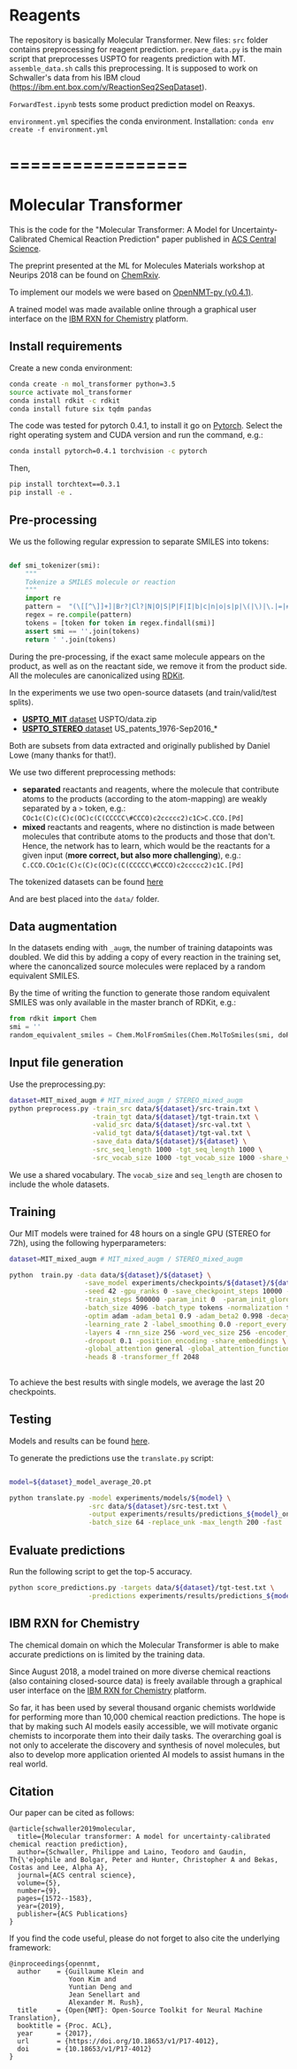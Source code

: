 # Reagents

The repository is basically Molecular Transformer. New files: `src` folder contains preprocessing for reagent prediction.
`prepare_data.py` is the main script that preprocesses USPTO for reagents prediction with MT.   
`assemble_data.sh` calls this preprocessing. It is supposed to work on Schwaller's data from his IBM cloud  
(https://ibm.ent.box.com/v/ReactionSeq2SeqDataset).

`ForwardTest.ipynb` tests some product prediction model on Reaxys.

`environment.yml` specifies the conda environment. Installation: `conda env create -f environment.yml`

# =================
# Molecular Transformer

This is the code for the "Molecular Transformer: A Model for Uncertainty-Calibrated Chemical Reaction Prediction" paper published in [ACS Central Science](https://pubs.acs.org/doi/full/10.1021/acscentsci.9b00576).

The preprint presented at the ML for Molecules Materials workshop at Neurips 2018 can be found on [ChemRxiv](https://chemrxiv.org/articles/Molecular_Transformer_for_Chemical_Reaction_Prediction_and_Uncertainty_Estimation/7297379).

To implement our models we were based on [OpenNMT-py (v0.4.1)](http://opennmt.net/OpenNMT-py/).

A trained model was made available online through a graphical user interface on the [IBM RXN for Chemistry](https://rxn.res.ibm.com) platform.


## Install requirements

Create a new conda environment:

```bash
conda create -n mol_transformer python=3.5
source activate mol_transformer
conda install rdkit -c rdkit
conda install future six tqdm pandas
```

The code was tested for pytorch 0.4.1, to install it go on [Pytorch](https://pytorch.org/get-started/locally/).
Select the right operating system and CUDA version and run the command, e.g.:

```bash
conda install pytorch=0.4.1 torchvision -c pytorch
```
Then,
```bash
pip install torchtext==0.3.1
pip install -e . 
```


## Pre-processing 

We us the following regular expression to separate SMILES into tokens:

```python

def smi_tokenizer(smi):
    """
    Tokenize a SMILES molecule or reaction
    """
    import re
    pattern =  "(\[[^\]]+]|Br?|Cl?|N|O|S|P|F|I|b|c|n|o|s|p|\(|\)|\.|=|#|-|\+|\\\\|\/|:|~|@|\?|>|\*|\$|\%[0-9]{2}|[0-9])"
    regex = re.compile(pattern)
    tokens = [token for token in regex.findall(smi)]
    assert smi == ''.join(tokens)
    return ' '.join(tokens)

```

During the pre-processing, if the exact same molecule appears on the product, as well as on the reactant side, we remove it from the product side. 
All the molecules are canonicalized using [RDKit](http://www.rdkit.org).

In the experiments we use two open-source datasets (and train/valid/test splits).

* [**USPTO_MIT** dataset](https://github.com/wengong-jin/nips17-rexgen) USPTO/data.zip
* [**USPTO_STEREO** dataset](https://ibm.box.com/v/ReactionSeq2SeqDataset) US_patents_1976-Sep2016_*

Both are subsets from data extracted and originally published by Daniel Lowe (many thanks for that!).

We use two different preprocessing methods:

* **separated** reactants and reagents, where the molecule that contribute atoms to the products (according to the 
atom-mapping) are weakly separated by a `>` token, e.g.: `COc1c(C)c(C)c(OC)c(C(CCCCC\#CCCO)c2ccccc2)c1C>C.CCO.[Pd]`
* **mixed** reactants and reagents, where no distinction is made between molecules that contribute atoms to the products and those that don't. 
Hence, the network has to learn, which would be the reactants for a given input (**more correct, but also more challenging**), e.g.: `C.CCO.COc1c(C)c(C)c(OC)c(C(CCCCC\#CCCO)c2ccccc2)c1C.[Pd]`


The tokenized datasets can be found [here](https://ibm.box.com/v/MolecularTransformerData)

And are best placed into the `data/` folder. 

## Data augmentation

In the datasets ending with `_augm`, the number of training datapoints was doubled.
We did this by adding a copy of every reaction in the training set, where the canoncalized source molecules 
were replaced by a random equivalent SMILES.

By the time of writing the function to generate those random equivalent SMILES was only available in the master branch of RDKit, e.g.:

```python
from rdkit import Chem
smi = ''
random_equivalent_smiles = Chem.MolFromSmiles(Chem.MolToSmiles(smi, doRandom=True))
```

## Input file generation

Use the preprocessing.py:

```bash
dataset=MIT_mixed_augm # MIT_mixed_augm / STEREO_mixed_augm
python preprocess.py -train_src data/${dataset}/src-train.txt \
                     -train_tgt data/${dataset}/tgt-train.txt \
                     -valid_src data/${dataset}/src-val.txt \
                     -valid_tgt data/${dataset}/tgt-val.txt \
                     -save_data data/${dataset}/${dataset} \
                     -src_seq_length 1000 -tgt_seq_length 1000 \
                     -src_vocab_size 1000 -tgt_vocab_size 1000 -share_vocab
```

We use a shared vocabulary. The `vocab_size` and `seq_length` are chosen to include the whole datasets.

## Training

Our MIT models were trained for 48 hours on a single GPU (STEREO for 72h), using the following hyperparameters: 

```bash
dataset=MIT_mixed_augm # MIT_mixed_augm / STEREO_mixed_augm

python  train.py -data data/${dataset}/${dataset} \
                   -save_model experiments/checkpoints/${dataset}/${dataset}_model \
                   -seed 42 -gpu_ranks 0 -save_checkpoint_steps 10000 -keep_checkpoint 20 \
                   -train_steps 500000 -param_init 0  -param_init_glorot -max_generator_batches 32 \
                   -batch_size 4096 -batch_type tokens -normalization tokens -max_grad_norm 0  -accum_count 4 \
                   -optim adam -adam_beta1 0.9 -adam_beta2 0.998 -decay_method noam -warmup_steps 8000  \
                   -learning_rate 2 -label_smoothing 0.0 -report_every 1000 \
                   -layers 4 -rnn_size 256 -word_vec_size 256 -encoder_type transformer -decoder_type transformer \
                   -dropout 0.1 -position_encoding -share_embeddings \
                   -global_attention general -global_attention_function softmax -self_attn_type scaled-dot \
                   -heads 8 -transformer_ff 2048
                                
```

To achieve the best results with single models, we average the last 20 checkpoints. 


## Testing
 
Models and results can be found [here](https://ibm.box.com/v/MolecularTransformerModels).

To generate the predictions use the `translate.py` script: 

```bash

model=${dataset}_model_average_20.pt

python translate.py -model experiments/models/${model} \
                    -src data/${dataset}/src-test.txt \
                    -output experiments/results/predictions_${model}_on_${dataset}_test.txt \
                    -batch_size 64 -replace_unk -max_length 200 -fast
```

## Evaluate predictions

Run the following script to get the top-5 accuracy.

```bash
python score_predictions.py -targets data/${dataset}/tgt-test.txt \
                    -predictions experiments/results/predictions_${model}_on_${dataset}.txt

```


## IBM RXN for Chemistry

The chemical domain on which the Molecular Transformer is able to make accurate predictions on is limited by the training data. 

Since August 2018, a model trained on more diverse chemical reactions (also containing closed-source data) 
is freely available through a graphical user interface on the [IBM RXN for Chemistry](https://rxn.res.ibm.com) platform.
 
So far, it has been used by several thousand organic chemists worldwide for performing more than 10,000 chemical reaction predictions. 
The hope is that by making such AI models easily accessible, we will motivate organic chemists to incorporate them into their daily tasks. 
The overarching goal is not only to accelerate the discovery and synthesis of novel molecules, 
but also to develop more application oriented AI models to assist humans in the real world. 

## Citation

Our paper can be cited as follows: 

```
@article{schwaller2019molecular,
  title={Molecular transformer: A model for uncertainty-calibrated chemical reaction prediction},
  author={Schwaller, Philippe and Laino, Teodoro and Gaudin, Th{\'e}ophile and Bolgar, Peter and Hunter, Christopher A and Bekas, Costas and Lee, Alpha A},
  journal={ACS central science},
  volume={5},
  number={9},
  pages={1572--1583},
  year={2019},
  publisher={ACS Publications}
}
```

If you find the code useful, please do not forget to also cite the underlying framework:

```
@inproceedings{opennmt,
  author    = {Guillaume Klein and
               Yoon Kim and
               Yuntian Deng and
               Jean Senellart and
               Alexander M. Rush},
  title     = {Open{NMT}: Open-Source Toolkit for Neural Machine Translation},
  booktitle = {Proc. ACL},
  year      = {2017},
  url       = {https://doi.org/10.18653/v1/P17-4012},
  doi       = {10.18653/v1/P17-4012}
}
```
